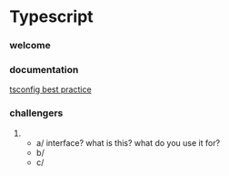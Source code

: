 # Typescript
### welcome
### documentation
<a href="https://github.com/tsconfig/bases">tsconfig best practice</a>
### challengers
1. - a/ interface? what is this? what do you use it for?
   - b/
   - c/
